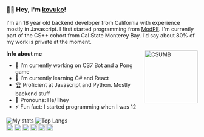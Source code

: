 ### 👋🏼 Hey, I'm [kovuko](https://linktr.ee/kovuko)!
I'm an 18 year old backend developer from California with experience mostly in Javascript. I first started programming from [ModPE](https://github.com/topics/modpe). I'm currently part of the CS++ cohort from Cal State Monterey Bay. I'd say about 80% of my work is private at the moment.

<img align="right" alt="CSUMB" width="140px" src="https://pbs.twimg.com/profile_images/528708685862678528/uxh9cZse_400x400.jpeg"/>

**Info about me**
- 🔭 I’m currently working on CS7 Bot and a Pong game
- 🌱 I’m currently learning C# and React
- 🏆 Proficient at Javascript and Python. Mostly backend stuff
- 🌈 Pronouns: He/They
- ⚡ Fun fact: I started programming when I was 12

![My stats](https://github-readme-stats.vercel.app/api?username=kovuko&show_icons=true&count_private=true&hide_border=true)
![Top Langs](https://github-readme-stats.vercel.app/api/top-langs/?username=kovuko)
<br/>
<a href="https://twitter.com/kovuuko"><img align="left" width="18px" src="https://cdn.jsdelivr.net/npm/simple-icons@v3/icons/twitter.svg"/></a>
<a href="https://instagram.com/kovuuko"><img align="left" width="18px" src="https://cdn.jsdelivr.net/npm/simple-icons@v3/icons/instagram.svg"/></a>
<a href="https://twitch.tv/kovuuko"><img align="left" width="18px" src="https://cdn.jsdelivr.net/npm/simple-icons@v3/icons/twitch.svg"/></a>
<a href="https://youtube.com/channel/UCEXVHf40hlv7SJ0WstLS8vA"><img align="left" width="18px" src="https://cdn.jsdelivr.net/npm/simple-icons@v3/icons/youtube.svg"/></a>
<a href="https://reddit.com/u/kovuko"><img align="left" width="18px" src="https://cdn.jsdelivr.net/npm/simple-icons@v3/icons/reddit.svg"/></a>
<a href="https://t.me/kovuko"><img align="left" width="18px" src="https://cdn.jsdelivr.net/npm/simple-icons@v3/icons/telegram.svg"/></a>
